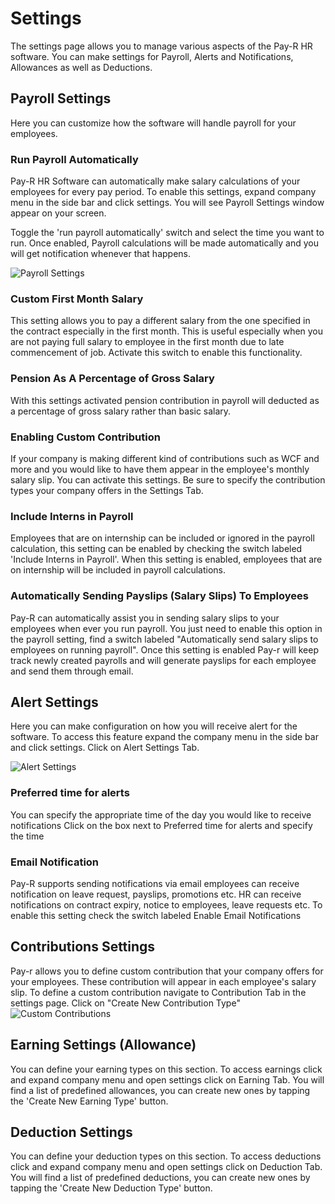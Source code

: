 # Settings

The settings page allows you to manage various aspects of the Pay-R HR software.
You can make settings for Payroll, Alerts and Notifications, Allowances as well as Deductions.

## Payroll Settings
Here you can customize how the software will handle payroll for your employees.

### Run Payroll Automatically
Pay-R HR Software can automatically make salary calculations of your employees for every pay period.
To enable this settings, expand company menu in the side bar and click settings. You will see Payroll Settings window
appear on your screen. 

Toggle the 'run payroll automatically' switch and select the time you want to run. Once enabled, 
Payroll calculations will be made automatically and you will get notification whenever that happens. 

![Payroll Settings](/settings/payroll-settings-2.png)

### Custom First Month Salary
This setting allows you to pay a different salary from the one specified in the contract especially in the first month. 
This is useful especially when you are not paying full salary to employee in the first month due to late commencement of job.
Activate this switch to enable this functionality.

### Pension As A Percentage of Gross Salary
With this settings activated pension contribution in payroll will deducted as a percentage of gross salary rather than basic salary.

### Enabling Custom Contribution
If your company is making different kind of contributions such as WCF and more and you would like to have them appear in the employee's monthly
salary slip. You can activate this settings. Be sure to specify the contribution types your company offers in the Settings Tab.

### Include Interns in Payroll
Employees that are on internship can be included or ignored in the payroll calculation, this setting can be enabled by
checking the switch labeled 'Include Interns in Payroll'. When this setting is enabled, employees that are on internship 
will be included in payroll calculations.

### Automatically Sending Payslips (Salary Slips) To Employees
Pay-R can automatically assist you in sending salary slips to your employees when ever you run payroll. 
You just need to enable this option in the payroll setting, find a switch labeled "Automatically send salary slips to employees on running payroll". 
Once this setting is enabled Pay-r will keep track newly created payrolls and will generate payslips for each employee and send them through email.

## Alert Settings
Here you can make configuration on how you will receive alert for the software. To access this feature
expand the company menu in the side bar and click settings. Click on Alert Settings Tab.

![Alert Settings](/settings/alert-settings.png)

### Preferred time for alerts
You can specify the appropriate time of the day you would like to receive notifications
Click on the box next to Preferred time for alerts and specify the time

### Email Notification
Pay-R supports sending notifications via email employees can receive notification on leave request, payslips, promotions etc.
HR can receive notifications on contract expiry, notice to employees, leave requests etc. To enable this setting
check the switch labeled Enable Email Notifications

## Contributions Settings
Pay-r allows you to define custom contribution that your company offers for your employees. These contribution will appear in each
employee's salary slip. To define a custom contribution navigate to Contribution Tab in the settings page. Click on 
"Create New Contribution Type"
![Custom Contributions](/settings/custom-contributions.png)

## Earning Settings (Allowance)

You can define your earning types on this section. To access earnings click and expand company menu and open settings
click on Earning Tab. You will find a list of predefined allowances, you can create new ones by tapping the 'Create New Earning Type'
button.

## Deduction Settings 

You can define your deduction types on this section. To access deductions click and expand company menu and open settings
click on Deduction Tab. You will find a list of predefined deductions, you can create new ones by tapping the 'Create New Deduction Type'
button.
